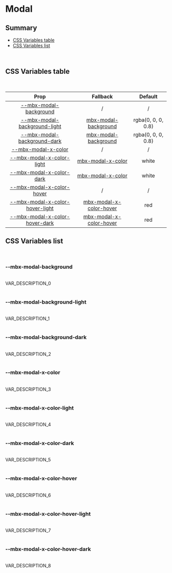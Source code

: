 # Modal

## Summary

- [CSS Variables table](#css-variables-table)
- [CSS Variables list](#css-variables-list)

<br>

## CSS Variables table

<br>

| <div style='text-align:center;margin:auto;'>Prop</div> | <div style='text-align:center;margin:auto;'>Fallback</div> | <div style='text-align:center;margin:auto;'>Default</div> |
| ------------------------------------------------------ | ---------------------------------------------------------- | --------------------------------------------------------- |
| <div style='text-align:center;margin:auto;'>[--mbx-modal-background](#mbx-modal-background)</div> | <div style='text-align:center;margin:auto;'>/</div> | <div style='text-align:center;margin:auto;'>/</div> |
| <div style='text-align:center;margin:auto;'>[--mbx-modal-background-light](#mbx-modal-background-light)</div> | <div style='text-align:center;margin:auto;'>[mbx-modal-background](#mbx-modal-background)</div> | <div style='text-align:center;margin:auto;'>rgba(0, 0, 0, 0.8)</div> |
| <div style='text-align:center;margin:auto;'>[--mbx-modal-background-dark](#mbx-modal-background-dark)</div> | <div style='text-align:center;margin:auto;'>[mbx-modal-background](#mbx-modal-background)</div> | <div style='text-align:center;margin:auto;'>rgba(0, 0, 0, 0.8)</div> |
| <div style='text-align:center;margin:auto;'>[--mbx-modal-x-color](#mbx-modal-x-color)</div> | <div style='text-align:center;margin:auto;'>/</div> | <div style='text-align:center;margin:auto;'>/</div> |
| <div style='text-align:center;margin:auto;'>[--mbx-modal-x-color-light](#mbx-modal-x-color-light)</div> | <div style='text-align:center;margin:auto;'>[mbx-modal-x-color](#mbx-modal-x-color)</div> | <div style='text-align:center;margin:auto;'>white</div> |
| <div style='text-align:center;margin:auto;'>[--mbx-modal-x-color-dark](#mbx-modal-x-color-dark)</div> | <div style='text-align:center;margin:auto;'>[mbx-modal-x-color](#mbx-modal-x-color)</div> | <div style='text-align:center;margin:auto;'>white</div> |
| <div style='text-align:center;margin:auto;'>[--mbx-modal-x-color-hover](#mbx-modal-x-color-hover)</div> | <div style='text-align:center;margin:auto;'>/</div> | <div style='text-align:center;margin:auto;'>/</div> |
| <div style='text-align:center;margin:auto;'>[--mbx-modal-x-color-hover-light](#mbx-modal-x-color-hover-light)</div> | <div style='text-align:center;margin:auto;'>[mbx-modal-x-color-hover](#mbx-modal-x-color-hover)</div> | <div style='text-align:center;margin:auto;'>red</div> |
| <div style='text-align:center;margin:auto;'>[--mbx-modal-x-color-hover-dark](#mbx-modal-x-color-hover-dark)</div> | <div style='text-align:center;margin:auto;'>[mbx-modal-x-color-hover](#mbx-modal-x-color-hover)</div> | <div style='text-align:center;margin:auto;'>red</div> |


## CSS Variables list

<br>

### --mbx-modal-background

<br>VAR_DESCRIPTION_0<br><br>
### --mbx-modal-background-light

<br>VAR_DESCRIPTION_1<br><br>
### --mbx-modal-background-dark

<br>VAR_DESCRIPTION_2<br><br>
### --mbx-modal-x-color

<br>VAR_DESCRIPTION_3<br><br>
### --mbx-modal-x-color-light

<br>VAR_DESCRIPTION_4<br><br>
### --mbx-modal-x-color-dark

<br>VAR_DESCRIPTION_5<br><br>
### --mbx-modal-x-color-hover

<br>VAR_DESCRIPTION_6<br><br>
### --mbx-modal-x-color-hover-light

<br>VAR_DESCRIPTION_7<br><br>
### --mbx-modal-x-color-hover-dark

<br>VAR_DESCRIPTION_8<br><br>

